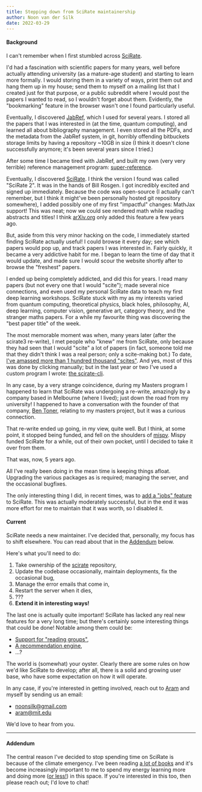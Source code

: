 ```yaml
---
title: Stepping down from SciRate maintainership
author: Noon van der Silk
date: 2022-03-29
---
```


#### Background

I can't remember when I first stumbled across [SciRate](https://scirate.com/).

I'd had a fascination with scientific papers
for many years, well before actually attending university (as a mature-age
student) and starting to learn more formally. I would storing them in a
variety of ways, print them out and hang them up in my house; send them to
myself on a mailing list that I created just for that purpose, or a public
subreddit where I would post the papers I wanted to read, so I wouldn't forget
about them. Evidently, the "bookmarking" feature in the browser wasn't one I
found particularly useful.

Eventually, I discovered [JabRef](https://www.jabref.org/), which I used for
several years. I stored all the papers that I was interested in (at the time,
quantum computing), and learned all about bibliography management. I even
stored all the PDFs, and the metadata from the JabRef system, in git, horribly
offending bitbuckets storage limits by having a repository ~10GB in size (I
think it doesn't clone successfully anymore; it's been several years since
I tried.)

After some time I became tired with JabRef, and built my own (very very
terrible) reference management program: [super-reference](https://github.com/silky/super-reference).

Eventually, I discovered [SciRate](https://scirate.com/). I think the version
I found was called "SciRate 2". It was in the hands of Bill Rosgen. I got
incredibly excited and signed up immediately. Because the code was open-source
(I actually can't remember, but I think it might've been personally hosted git
 repository somewhere), I added possibly one of my first "impactful" changes:
MathJax support! This was neat; now we could see rendered math while reading
abstracts and titles! I think [arXiv.org](https://arxiv.org/) only added this
feature a few years ago.

But, aside from this very minor hacking on the code, I immediately started
finding SciRate actually useful! I could browse it every day; see which papers
would pop up, and track papers I was interested in. Fairly quickly, it became
a very addictive habit for me. I began to learn the time of day that it would
update, and made sure I would scour the website shortly after to browse the
"freshest" papers.

I ended up being completely addicted, and did this for years. I read many
papers (but not every one that I would "scite"); made several nice
connections, and even used my personal SciRate data to teach my first deep
learning workshops. SciRate stuck with my as my interests varied from quantum
computing, theoretical physics, black holes, philosophy, AI, deep learning, computer vision,
generative art, category theory, and the stranger maths papers. For a while my
favourite thing was discovering the "best paper title" of the week.

The most memorable moment was when, many years later (after the scirate3
re-write), I met people who "knew" me from SciRate, only because they had
seen that I would "scite" a lot of papers (in fact, someone told me that they
didn't think I was a real person; only a scite-making bot.) To date, [I've
amassed more than 1 hundred thousand "scites"](https://scirate.com/noonsilk).
And yes, most of this was done by clicking manually; but in the last year or
two I've used a custom program I wrote: [the
scirate-cli](https://github.com/silky/scirate-cli).

In any case, by a very strange coincidence, during my Masters program I
happened to learn that SciRate was undergoing a re-write, amazingly by a
company based in Melbourne (where I lived); just down the road from my
university!  I happened to have a conversation with the founder of that
company, [Ben Toner](https://bentoner.com/), relating to my masters project,
but it was a curious connection.

That re-write ended up going, in my view, quite well. But I think, at some
point, it stopped being funded, and fell on the shoulders of
[mispy](https://github.com/mispy-archive). Mispy funded SciRate for a while,
out of their own pocket, until I decided to take it over from them.

That was, now, 5 years ago.

All I've really been doing in the mean time is keeping things afloat.
Upgrading the various packages as is required; managing the server, and
the occasional bugfixes.

The only interesting thing I did, in recent times, was to [add a "jobs"
feature](https://github.com/scirate/scirate/commit/2e7ecbce9ee6db4d70d88597b61b6b2101968ba9)
to SciRate. This was actually moderately successful, but in the end it was
more effort for me to maintain that it was worth, so I disabled it.

#### Current

SciRate needs a new maintainer. I've decided that, personally, my focus has to
shift elsewhere. You can read about that in the [Addendum](#addendum) below.

Here's what you'll need to do:

1. Take ownership of the [scirate](https://github.com/scirate/scirate)
   repository,
2. Update the codebase occasionally, maintain deployments, fix the occasional
   bug,
3. Manage the error emails that come in,
4. Restart the server when it dies,
5. ???
6. **Extend it in interesting ways!**

The last one is actually quite important! SciRate has lacked any real new
features for a very long time; but there's certainly some interesting things
that could be done! Notable among them could be:

- [Support for "reading groups"](https://github.com/scirate/scirate/issues/366),
- [A recommendation engine](https://github.com/scirate/scirate/issues/382),
- ...?

The world is (somewhat) your oyster. Clearly there are some rules on how we'd
like SciRate to develop; after all, there is a solid and growing user base,
who have some expectation on how it will operate.

In any case, if you're interested in getting involved, reach out to
[Aram](https://web.mit.edu/aram/www) and myself by sending us an email:

- [noonsilk@gmail.com](mailto:noonsilk@gmail.com)
- [aram@mit.edu](mailto:aram@mit.edu)

We'd love to hear from you.

---

#### Addendum <a name="addendum"></a>

The central reason I've decided to stop spending time on SciRate is because of
the climate emergency. I've been reading [a lot of
books](https://betweenbooks.com.au/tags/climate.html) and it's become
increasingly important to me to spend my energy learning more and doing more
([or less!](https://en.wikipedia.org/wiki/Jevons_paradox)) in this space. If
you're interested in this too, then please reach out; I'd love to chat!
